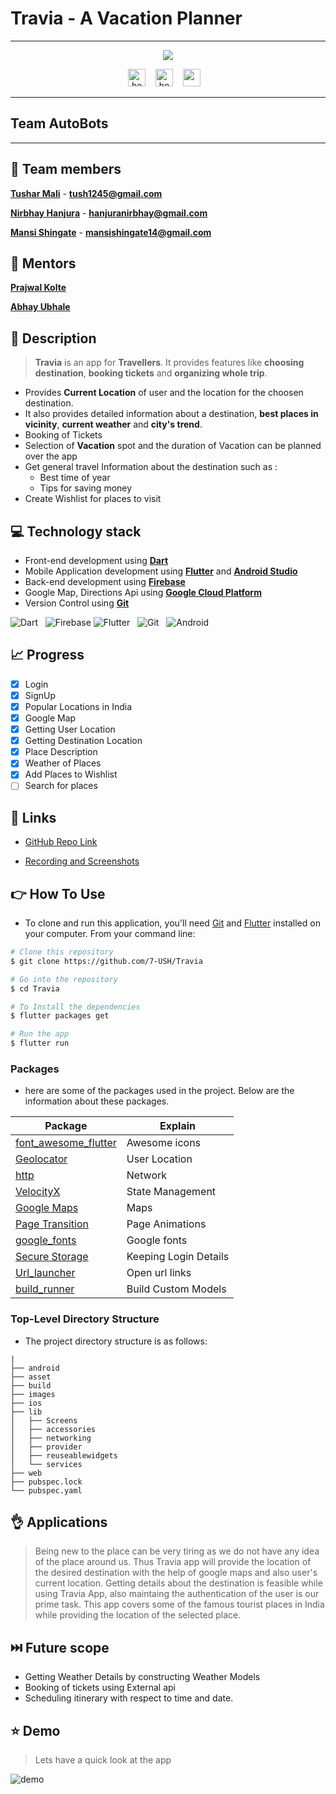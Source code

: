 # Travia - A Vacation Planner

___

<p align = "center" ><img  align =" center" src="https://user-images.githubusercontent.com/82898989/146215359-6a939883-5812-424b-b45a-6bc5ac907979.gif" /></p>
<p align="center">
 <img src="https://img.shields.io/github/stars/7-USH/Travia" height = 28 title="hover text">
 &nbsp;&nbsp;
  <img src="https://img.shields.io/github/contributors-anon/7-USH/Travia" height = 28  title="hover text">
&nbsp;&nbsp;
 <img src = "https://img.shields.io/github/commit-activity/m/7-USH/Travia" height = 28 >
  &nbsp;&nbsp;
</p>

___


## **Team AutoBots**

___


## 🤖 Team members
 [**Tushar Mali**](https://github.com/7-USH) - **tush1245@gmail.com**
 
 [**Nirbhay Hanjura**](https://github.com/botnirbhay) - **hanjuranirbhay@gmail.com**
 
 [**Mansi Shingate**](https://github.com/Mansi-Shingate) - **mansishingate14@gmail.com**

## :bow: Mentors
[**Prajwal Kolte**](https://github.com/prajwalkolte8301)

[**Abhay Ubhale**](https://github.com/abby3010)
## :scroll: Description
>**Travia** is an app for **Travellers**. It provides features like **choosing destination**, **booking tickets** and **organizing whole trip**. 
- Provides **Current Location** of user and the location for the choosen destination.
- It also provides detailed information about a destination, **best places in vicinity**, **current weather** and **city's trend**. 
- Booking of Tickets 
- Selection of **Vacation** spot and the duration of Vacation
can be planned over the app
- Get general travel Information
about the destination such as :
  + Best time of year
  + Tips for saving money
- Create Wishlist for places to visit
 ## :computer: Technology stack
- Front-end development using [**Dart**](https://dart.dev/)
- Mobile Application development using [**Flutter**](https://flutter.dev/docs) and [**Android Studio**](https://developer.android.com/studio)
- Back-end development using [**Firebase**](https://firebase.google.com/)
- Google Map, Directions Api using [**Google Cloud Platform**](https://console.cloud.google.com/)
- Version Control using [**Git**](https://git-scm.com/)

![Dart](https://www.vectorlogo.zone/logos/dartlang/dartlang-icon.svg)&nbsp;&nbsp;&nbsp;![Firebase]( https://www.vectorlogo.zone/logos/firebase/firebase-icon.svg) ![Flutter](https://www.vectorlogo.zone/logos/flutterio/flutterio-icon.svg)&nbsp;&nbsp;&nbsp;![Git](https://www.vectorlogo.zone/logos/git-scm/git-scm-icon.svg)&nbsp;&nbsp;&nbsp;![Android](https://www.vectorlogo.zone/logos/android/android-icon.svg)

## 📈 Progress
- [x] Login
- [x] SignUp
- [x] Popular Locations in India
- [x] Google Map
- [x] Getting User Location
- [x] Getting Destination Location
- [x] Place Description
- [x] Weather of Places
- [x] Add Places to Wishlist
- [ ] Search for places

## :link: Links

- [GitHub Repo Link](https://github.com/7-USH/Travia)

- [Recording and Screenshots](https://drive.google.com/drive/folders/1T9RuKHsKQ6qb-46XY035h_bo6EEsGwQQ?usp=sharing)

## :point_right: How To Use

- To clone and run this application, you'll need [Git](https://git-scm.com) and [Flutter](https://flutter.dev/docs/get-started/install) installed on your computer. From your command line:
```bash
# Clone this repository
$ git clone https://github.com/7-USH/Travia

# Go into the repository
$ cd Travia

# To Install the dependencies
$ flutter packages get

# Run the app
$ flutter run
```
### Packages

- here are some of the packages used in the project. Below are the information about these packages.

Package | Explain
---|---
[font_awesome_flutter](https://pub.flutter-io.cn/packages/font_awesome_flutter) | Awesome icons
[Geolocator](https://pub.dev/documentation/geolocator/latest/) | User Location
[http](https://pub.flutter-io.cn/packages/table_calendar) | Network
[VelocityX](https://velocityx.dev/) | State Management
[Google Maps](https://pub.dev/packages/google_maps_flutter) | Maps
[Page Transition](https://pub.dev/packages/page_transition) | Page Animations
[google_fonts](https://pub.flutter-io.cn/packages/google_fonts) | Google fonts 
[Secure Storage](https://pub.dev/packages/flutter_secure_storage) | Keeping Login Details
[Url_launcher](https://pub.dev/packages/url_launcher) | Open url links
[build_runner](https://pub.flutter-io.cn/packages/build_runner) | Build Custom Models

### Top-Level Directory Structure

- The project directory structure is as follows:

```
|
├── android
├── asset
├── build
├── images
├── ios
├── lib
│   ├── Screens
│   ├── accessories
│   ├── networking
│   ├── provider
│   ├── reuseablewidgets
│   └── services
├── web
├── pubspec.lock
└── pubspec.yaml

```


## :ok_hand: Applications

>Being new to the place can be very tiring as we do not have any idea of the place around us. Thus Travia app will provide the location of the desired destination with the help of google maps and also user's current location. Getting details about the destination is feasible while using Travia App, also maintaing the authentication of the user is our prime task. This app covers some of the famous tourist places in India while providing the location of the selected place.

## :next_track_button: Future scope
 - Getting Weather Details by constructing Weather Models
 - Booking of tickets using External api
 - Scheduling itinerary with respect to time and date.

## ⭐ Demo

>Lets have a  quick look at the app

![demo](https://user-images.githubusercontent.com/82898989/150349025-293fdf96-4587-44a1-aa11-310374f5af16.gif)





